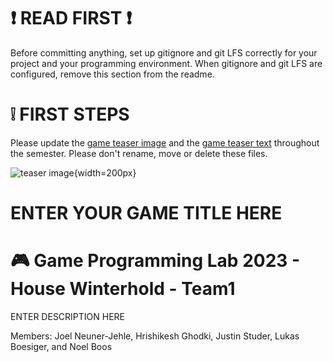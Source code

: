 
# :exclamation: READ FIRST :exclamation:
Before committing anything, set up gitignore and git LFS correctly for your project and your programming environment. When gitignore and git LFS are configured, remove this section from the readme.

# :grey_exclamation: FIRST STEPS
Please update the [game teaser image](game_teaser.jpg) and the [game teaser text](game_teaser.txt) throughout the semester. Please don't rename, move or delete these files.

![teaser image](game_teaser.jpg){width=200px}
# ENTER YOUR GAME TITLE HERE
# :video_game: Game Programming Lab 2023 - House Winterhold - Team1

ENTER DESCRIPTION HERE

Members: Joel Neuner-Jehle, Hrishikesh Ghodki, Justin Studer, Lukas Boesiger, and Noel Boos
